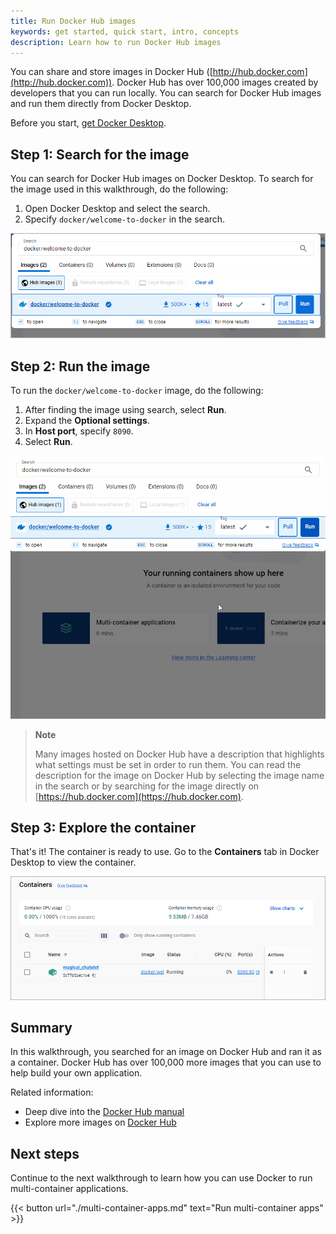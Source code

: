 ```yaml
---
title: Run Docker Hub images
keywords: get started, quick start, intro, concepts
description: Learn how to run Docker Hub images
---
```


You can share and store images in Docker Hub
([http://hub.docker.com](http://hub.docker.com)). Docker Hub has over 100,000
images created by developers that you can run locally. You can search for Docker
Hub images and run them directly from Docker Desktop.

Before you start, [get Docker Desktop](../../get-docker.md).

## Step 1: Search for the image

You can search for Docker Hub images on Docker Desktop. To search for the image used in this walkthrough, do the following:

1. Open Docker Desktop and select the search.
2. Specify `docker/welcome-to-docker` in the search.

![Search Docker Desktop for the welcome-to-docker image](images/getting-started-search.png?w=400)

## Step 2: Run the image

To run the `docker/welcome-to-docker` image, do the following:

1. After finding the image using search, select **Run**.
2. Expand the **Optional settings**.
3. In **Host port**, specify `8090`.
4. Select **Run**.

![Running the image in Docker Desktop](images/getting-started-run.gif?w=400&border=true)

> **Note**
>
> Many images hosted on Docker Hub have a description that highlights what
> settings must be set in order to run them. You can read the description for
> the image on Docker Hub by selecting the image name in the search or by
> searching for the image directly on
> [https://hub.docker.com](https://hub.docker.com).

## Step 3: Explore the container

That's it! The container is ready to use. Go to the **Containers** tab in Docker Desktop to view the container.

![Viewing the Containers tab in Docker Desktop](images/getting-started-view.png?w=400)

## Summary

In this walkthrough, you searched for an image on Docker Hub and ran it as a container. Docker Hub has over 100,000 more images that you can use to help build your own application.

Related information:

- Deep dive into the [Docker Hub manual](../../docker-hub/_index.md)
- Explore more images on [Docker Hub](https://hub.docker.com)

## Next steps

Continue to the next walkthrough to learn how you can use Docker to run
multi-container applications.

{{< button url="./multi-container-apps.md" text="Run multi-container apps" >}}